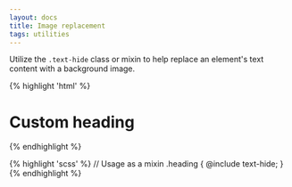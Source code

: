 ```yaml
---
layout: docs
title: Image replacement
tags: utilities
---
```


Utilize the `.text-hide` class or mixin to help replace an element's text content with a background image.

{% highlight 'html' %}
<h1 class="text-hide">Custom heading</h1>
{% endhighlight %}

{% highlight 'scss' %}
// Usage as a mixin
.heading {
  @include text-hide;
}
{% endhighlight %}
